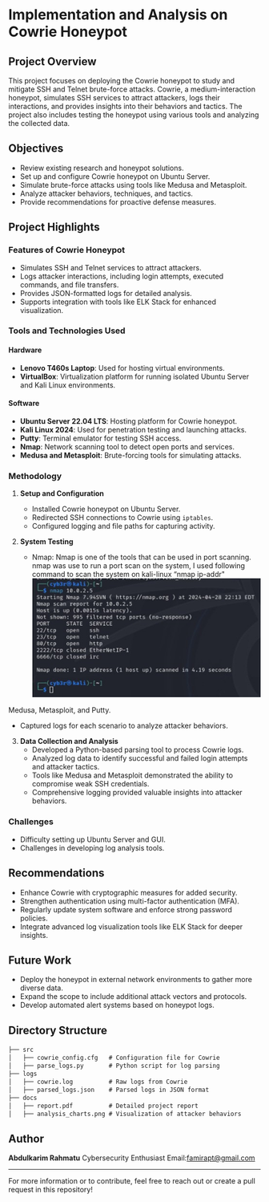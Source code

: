 # Implementation and Analysis on Cowrie Honeypot

## Project Overview
This project focuses on deploying the Cowrie honeypot to study and mitigate SSH and Telnet brute-force attacks. Cowrie, a medium-interaction honeypot, simulates SSH services to attract attackers, logs their interactions, and provides insights into their behaviors and tactics. The project also includes testing the honeypot using various tools and analyzing the collected data.

## Objectives
- Review existing research and honeypot solutions.
- Set up and configure Cowrie honeypot on Ubuntu Server.
- Simulate brute-force attacks using tools like Medusa and Metasploit.
- Analyze attacker behaviors, techniques, and tactics.
- Provide recommendations for proactive defense measures.

## Project Highlights
### Features of Cowrie Honeypot
- Simulates SSH and Telnet services to attract attackers.
- Logs attacker interactions, including login attempts, executed commands, and file transfers.
- Provides JSON-formatted logs for detailed analysis.
- Supports integration with tools like ELK Stack for enhanced visualization.

### Tools and Technologies Used
#### Hardware
- **Lenovo T460s Laptop**: Used for hosting virtual environments.
- **VirtualBox**: Virtualization platform for running isolated Ubuntu Server and Kali Linux environments.

#### Software
- **Ubuntu Server 22.04 LTS**: Hosting platform for Cowrie honeypot.
- **Kali Linux 2024**: Used for penetration testing and launching attacks.
- **Putty**: Terminal emulator for testing SSH access.
- **Nmap**: Network scanning tool to detect open ports and services.
- **Medusa and Metasploit**: Brute-forcing tools for simulating attacks.

### Methodology
1. **Setup and Configuration**
   - Installed Cowrie honeypot on Ubuntu Server.
   - Redirected SSH connections to Cowrie using `iptables`.
   - Configured logging and file paths for capturing activity.

2. **System Testing**
   - Nmap: Nmap is one of the tools that can be used in port scanning. nmap was use to run a port scan on the system, I used following command to scan the system on kali-linux “nmap ip-addr"
![Nmap Scan](./nmap.png "Nmap scan for open ports")

 Medusa, Metasploit, and Putty.
   - Captured logs for each scenario to analyze attacker behaviors.

3. **Data Collection and Analysis**
   - Developed a Python-based parsing tool to process Cowrie logs.
   - Analyzed log data to identify successful and failed login attempts and attacker tactics.
   - Tools like Medusa and Metasploit demonstrated the ability to compromise weak SSH credentials.
   - Comprehensive logging provided valuable insights into attacker behaviors.

### Challenges
- Difficulty setting up Ubuntu Server and GUI.
- Challenges in developing log analysis tools.

## Recommendations
- Enhance Cowrie with cryptographic measures for added security.
- Strengthen authentication using multi-factor authentication (MFA).
- Regularly update system software and enforce strong password policies.
- Integrate advanced log visualization tools like ELK Stack for deeper insights.

## Future Work
- Deploy the honeypot in external network environments to gather more diverse data.
- Expand the scope to include additional attack vectors and protocols.
- Develop automated alert systems based on honeypot logs.

## Directory Structure
```
├── src
│   ├── cowrie_config.cfg   # Configuration file for Cowrie
│   ├── parse_logs.py       # Python script for log parsing
├── logs
│   ├── cowrie.log          # Raw logs from Cowrie
│   ├── parsed_logs.json    # Parsed logs in JSON format
├── docs
│   ├── report.pdf          # Detailed project report
│   ├── analysis_charts.png # Visualization of attacker behaviors
```

## Author
**Abdulkarim Rahmatu**
Cybersecurity Enthusiast
Email:famirapt@gmail.com

---
For more information or to contribute, feel free to reach out or create a pull request in this repository!

